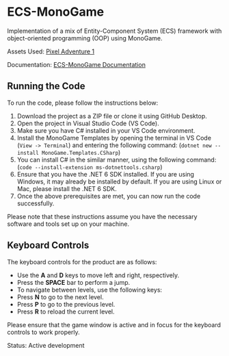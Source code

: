 # ECS-MonoGame

Implementation of a mix of Entity-Component System (ECS) framework with object-oriented programming (OOP) using MonoGame.

Assets Used: [Pixel Adventure 1](https://pixelfrog-assets.itch.io/pixel-adventure-1)

Documentation: [ECS-MonoGame Documentation](https://dreamystranger.github.io/ECS-MonoGame/annotated.html)

## Running the Code

To run the code, please follow the instructions below:

1. Download the project as a ZIP file or clone it using GitHub Desktop.
2. Open the project in Visual Studio Code (VS Code).
3. Make sure you have C# installed in your VS Code environment.
4. Install the MonoGame Templates by opening the terminal in VS Code (`View -> Terminal`) and entering the following command: (`dotnet new --install MonoGame.Templates.CSharp`)
5. You can install C# in the similar manner, using the following command: (`code --install-extension ms-dotnettools.csharp`)
6. Ensure that you have the .NET 6 SDK installed. If you are using Windows, it may already be installed by default. If you are using Linux or Mac, please install the .NET 6 SDK.
7. Once the above prerequisites are met, you can now run the code successfully.

Please note that these instructions assume you have the necessary software and tools set up on your machine.

## Keyboard Controls

The keyboard controls for the product are as follows:

- Use the **A** and **D** keys to move left and right, respectively.
- Press the **SPACE** bar to perform a jump.
- To navigate between levels, use the following keys:
- Press **N** to go to the next level.
- Press **P** to go to the previous level.
- Press **R** to reload the current level.

Please ensure that the game window is active and in focus for the keyboard controls to work properly.

Status: Active development
